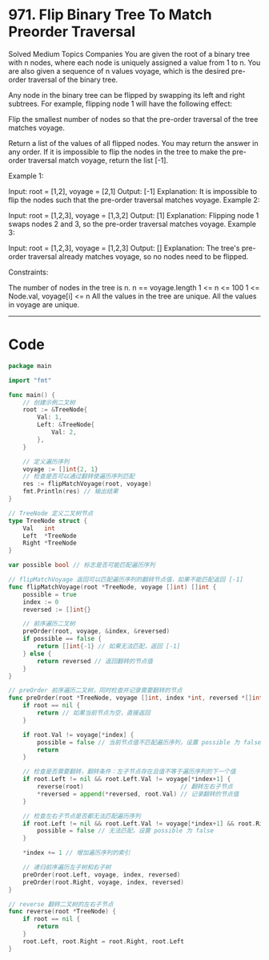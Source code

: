 # 971. Flip Binary Tree To Match Preorder Traversal
Solved
Medium
Topics
Companies
You are given the root of a binary tree with n nodes, where each node is uniquely assigned a value from 1 to n. You are also given a sequence of n values voyage, which is the desired pre-order traversal of the binary tree.

Any node in the binary tree can be flipped by swapping its left and right subtrees. For example, flipping node 1 will have the following effect:

Flip the smallest number of nodes so that the pre-order traversal of the tree matches voyage.

Return a list of the values of all flipped nodes. You may return the answer in any order. If it is impossible to flip the nodes in the tree to make the pre-order traversal match voyage, return the list [-1].

Example 1:

Input: root = [1,2], voyage = [2,1]
Output: [-1]
Explanation: It is impossible to flip the nodes such that the pre-order traversal matches voyage.
Example 2:

Input: root = [1,2,3], voyage = [1,3,2]
Output: [1]
Explanation: Flipping node 1 swaps nodes 2 and 3, so the pre-order traversal matches voyage.
Example 3:

Input: root = [1,2,3], voyage = [1,2,3]
Output: []
Explanation: The tree's pre-order traversal already matches voyage, so no nodes need to be flipped.

Constraints:

The number of nodes in the tree is n.
n == voyage.length
1 <= n <= 100
1 <= Node.val, voyage[i] <= n
All the values in the tree are unique.
All the values in voyage are unique.

---

# Code
```go
package main

import "fmt"

func main() {
	// 创建示例二叉树
	root := &TreeNode{
		Val: 1,
		Left: &TreeNode{
			Val: 2,
		},
	}

	// 定义遍历序列
	voyage := []int{2, 1}
	// 检查是否可以通过翻转使遍历序列匹配
	res := flipMatchVoyage(root, voyage)
	fmt.Println(res) // 输出结果
}

// TreeNode 定义二叉树节点
type TreeNode struct {
	Val   int
	Left  *TreeNode
	Right *TreeNode
}

var possible bool // 标志是否可能匹配遍历序列

// flipMatchVoyage 返回可以匹配遍历序列的翻转节点值，如果不能匹配返回 [-1]
func flipMatchVoyage(root *TreeNode, voyage []int) []int {
	possible = true
	index := 0
	reversed := []int{}

	// 前序遍历二叉树
	preOrder(root, voyage, &index, &reversed)
	if possible == false {
		return []int{-1} // 如果无法匹配，返回 [-1]
	} else {
		return reversed // 返回翻转的节点值
	}
}

// preOrder 前序遍历二叉树，同时检查并记录需要翻转的节点
func preOrder(root *TreeNode, voyage []int, index *int, reversed *[]int) {
	if root == nil {
		return // 如果当前节点为空，直接返回
	}

	if root.Val != voyage[*index] {
		possible = false // 当前节点值不匹配遍历序列，设置 possible 为 false
		return
	}

	// 检查是否需要翻转，翻转条件：左子节点存在且值不等于遍历序列的下一个值
	if root.Left != nil && root.Left.Val != voyage[*index+1] {
		reverse(root)                           // 翻转左右子节点
		*reversed = append(*reversed, root.Val) // 记录翻转的节点值
	}

	// 检查左右子节点是否都无法匹配遍历序列
	if root.Left != nil && root.Left.Val != voyage[*index+1] && root.Right != nil && root.Right.Val != voyage[*index+1] {
		possible = false // 无法匹配，设置 possible 为 false
	}

	*index += 1 // 增加遍历序列的索引

	// 递归前序遍历左子树和右子树
	preOrder(root.Left, voyage, index, reversed)
	preOrder(root.Right, voyage, index, reversed)
}

// reverse 翻转二叉树的左右子节点
func reverse(root *TreeNode) {
	if root == nil {
		return
	}
	root.Left, root.Right = root.Right, root.Left
}
```